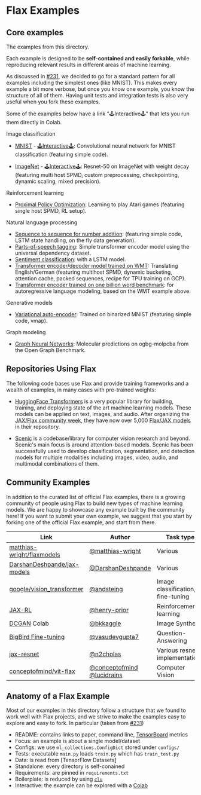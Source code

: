 # Flax Examples

## Core examples

The examples from this directory.

Each example is designed to be **self-contained and easily forkable**, while
reproducing relevant results in different areas of machine learning.

As discussed in [#231], we decided to go for a standard pattern for all examples
including the simplest ones (like MNIST). This makes every example a bit more
verbose, but once you know one example, you know the structure of all of them.
Having unit tests and integration tests is also very useful when you fork these
examples.

Some of the examples below have a link "🕹Interactive🕹" that lets you run them
directly in Colab.

Image classification

- [MNIST](https://github.com/google/flax/tree/main/examples/mnist/) -
  [🕹Interactive🕹](https://colab.research.google.com/github/google/flax/blob/main/examples/mnist/mnist.ipynb):
  Convolutional neural network for MNIST classification (featuring simple
  code).

- [ImageNet](https://github.com/google/flax/tree/main/examples/imagenet/) -
  [🕹Interactive🕹](https://colab.research.google.com/github/google/flax/blob/main/examples/imagenet/imagenet.ipynb):
  Resnet-50 on ImageNet with weight decay (featuring multi host SPMD, custom
  preprocessing, checkpointing, dynamic scaling, mixed precision).

Reinforcement learning

- [Proximal Policy Optimization](https://github.com/google/flax/tree/main/examples/ppo/):
  Learning to play Atari games (featuring single host SPMD, RL setup).

Natural language processing

-  [Sequence to sequence for number
   addition](https://github.com/google/flax/tree/main/examples/seq2seq/):
   (featuring simple code, LSTM state handling, on the fly data generation).
-  [Parts-of-speech
   tagging](https://github.com/google/flax/tree/main/examples/nlp_seq/): Simple
   transformer encoder model using the universal dependency dataset.
-  [Sentiment
   classification](https://github.com/google/flax/tree/main/examples/sst2/):
   with a LSTM model.
-  [Transformer encoder/decoder model trained on
   WMT](https://github.com/google/flax/tree/main/examples/wmt/):
   Translating English/German (featuring multihost SPMD, dynamic bucketing,
   attention cache, packed sequences, recipe for TPU training on GCP).
-  [Transformer encoder trained on one billion word
   benchmark](https://github.com/google/flax/tree/main/examples/lm1b/):
   for autoregressive language modeling, based on the WMT example above.

Generative models

-  [Variational
   auto-encoder](https://github.com/google/flax/tree/main/examples/vae/):
   Trained on binarized MNIST (featuring simple code, vmap).

Graph modeling

- [Graph Neural Networks](https://github.com/google/flax/tree/main/examples/ogbg_molpcba/):
  Molecular predictions on ogbg-molpcba from the Open Graph Benchmark.

[#231]: https://github.com/google/flax/issues/231

## Repositories Using Flax

The following code bases use Flax and provide training frameworks and a wealth
of examples, in many cases with pre-trained weights:

- [HuggingFace Transformers](https://github.com/huggingface/transformers) is a
  very popular library for building, training, and deploying state of the art
  machine learning models.
  These models can be applied on text, images, and audio. After organizing the
  [JAX/Flax community week](https://github.com/huggingface/transformers/blob/master/examples/research_projects/jax-projects/README.md),
  they have now over 5,000
  [Flax/JAX models](https://huggingface.co/models?library=jax&sort=downloads) in
  their repository.

- [Scenic](https://github.com/google-research/scenic) is a codebase/library
  for computer vision research and beyond. Scenic's main focus is around
  attention-based models. Scenic has been successfully used to develop
  classification, segmentation, and detection models for multiple modalities
  including images, video, audio, and multimodal combinations of them.

## Community Examples

In addition to the curated list of official Flax examples, there is a growing
community of people using Flax to build new types of machine learning models. We
are happy to showcase any example built by the community here! If you want to
submit your own example, we suggest that you start by forking one of the
official Flax example, and start from there.

|             Link              |       Author       |             Task type             |                               Reference                               |
| ----------------------------- | ------------------ | --------------------------------- | --------------------------------------------------------------------- |
| [matthias-wright/flaxmodels]  | [@matthias-wright] | Various                           | GPT-2, ResNet, StyleGAN-2, VGG, ...                                   |
| [DarshanDeshpande/jax-models] | [@DarshanDeshpande] | Various                           | Segformer, Swin Transformer, ... also some stand-alone layers        |
| [google/vision_transformer]   | [@andsteing]       | Image classification, fine-tuning | https://arxiv.org/abs/2010.11929 and https://arxiv.org/abs/2105.01601 |
| [JAX-RL]                      | [@henry-prior]     | Reinforcement learning            | N/A                                                                   |
| [DCGAN] Colab                 | [@bkkaggle]        | Image Synthesis                   | https://arxiv.org/abs/1511.06434                                      |
| [BigBird Fine-tuning]         | [@vasudevgupta7]   | Question-Answering                | https://arxiv.org/abs/2007.14062                                      |
| [jax-resnet]                  | [@n2cholas]        | Various resnet implementations    | `torch.hub`                                                           |
| [conceptofmind/vit-flax]      | [@conceptofmind]  [@lucidrains] | Computer Vision                   | ViT, CaiT, Cross ViT, CvT, DeepViT, LeViT, PiT, RegionViT, ...        |

[matthias-wright/flaxmodels]: https://github.com/matthias-wright/flaxmodels
[DarshanDeshpande/jax-models]: https://github.com/DarshanDeshpande/jax-models
[google/vision_transformer]: https://github.com/google-research/vision_transformer
[JAX-RL]: https://github.com/henry-prior/jax-rl
[DCGAN]: https://github.com/bkkaggle/jax-dcgan
[BigBird Fine-tuning]: https://github.com/huggingface/transformers/tree/master/examples/research_projects/jax-projects/big_bird
[jax-resnet]: https://github.com/n2cholas/jax-resnet
[conceptofmind/vit-flax]: https://github.com/conceptofmind/vit-flax
[@matthias-wright]: https://github.com/matthias-wright
[@DarshanDeshpande]: https://github.com/DarshanDeshpande
[@andsteing]: https://github.com/andsteing
[@henry-prior]: https://github.com/henry-prior
[@bkkaggle]: https://github.com/bkkaggle
[@vasudevgupta7]: https://github.com/vasudevgupta7
[@n2cholas]: https://github.com/n2cholas
[@conceptofmind]: https://github.com/conceptofmind
[@lucidrains]: https://github.com/lucidrains

## Anatomy of a Flax Example

Most of our examples in this directory follow a structure that we found to work
well with Flax projects, and we strive to make the examples easy to explore and
easy to fork. In particular (taken from [#231])

- README: contains links to paper, command line, [TensorBoard] metrics
- Focus: an example is about a single model/dataset
- Configs: we use `ml_collections.ConfigDict` stored under `configs/`
- Tests: executable `main.py` loads `train.py` which has `train_test.py`
- Data: is read from [TensorFlow Datasets]
- Standalone: every directory is self-conained
- Requirements: are pinned in `requirements.txt`
- Boilerplate: is reduced by using [`clu`]
- Interactive: the example can be explored with a [Colab]

[#231]: https://github.com/google/flax/issues/231
[TensorBoard]: https://tensorboard.dev/
[`clu`]: https://pypi.org/project/clu/
[Colab]: https://colab.research.google.com/
